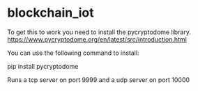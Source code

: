 # blockchain_iot

To get this to work you need to install the pycryptodome library. 
https://www.pycryptodome.org/en/latest/src/introduction.html


You can use the following command to install:

pip install pycryptodome


Runs a tcp server on port 9999 and a udp server on port 10000

